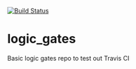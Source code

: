 [![Build Status](https://app.travis-ci.com/CJ13th/logic_gates.svg?branch=master)](https://app.travis-ci.com/CJ13th/logic_gates)
# logic_gates
Basic logic gates repo to test out Travis CI
